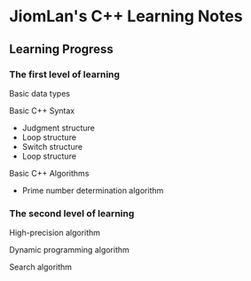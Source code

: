 # JiomLan's C++ Learning Notes

## Learning Progress

### The first level of learning

Basic data types

Basic C++ Syntax

* Judgment structure
* Loop structure
* Switch structure
* Loop structure

Basic C++ Algorithms

* Prime number determination algorithm

### The second level of learning

High-precision algorithm

Dynamic programming algorithm

Search algorithm
